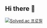 ## Hi there 👋
[![Solved.ac
프로필](http://mazassumnida.wtf/api/generate_badge?boj=mdl1220)](https://solved.ac/mdl1220)

<!--
**reumypark/reumypark** is a ✨ _special_ ✨ repository because its `README.md` (this file) appears on your GitHub profile.

Here are some ideas to get you started:

- 🔭 I’m currently working on ...
- 🌱 I’m currently learning ...
- 👯 I’m looking to collaborate on ...
- 🤔 I’m looking for help with ...
- 💬 Ask me about ...
- 📫 How to reach me: pjy558426@gmail.com
- 😄 Pronouns: ...
- ⚡ Fun fact: ...
-->

